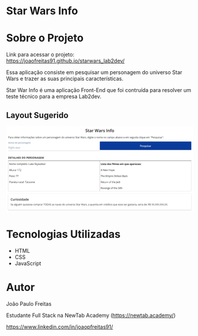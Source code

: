 # Star Wars Info

# Sobre o Projeto

Link para acessar o projeto: https://joaofreitas91.github.io/starwars_lab2dev/

Essa aplicação consiste em pesquisar um personagem do universo Star Wars e trazer as suas principais características.

Star War Info é uma aplicação Front-End que foi contruída para resolver um teste técnico para a empresa Lab2dev.

## Layout Sugerido

![Web](https://github.com/joaofreitas91/starwars_lab2dev/blob/main/assets/Layout.png?raw=true)

# Tecnologias Utilizadas

- HTML
- CSS
- JavaScript

# Autor

 João Paulo Freitas 
 
 Estudante Full Stack na NewTab Academy (https://newtab.academy/) 
 
 https://www.linkedin.com/in/joaopfreitas91/ 
